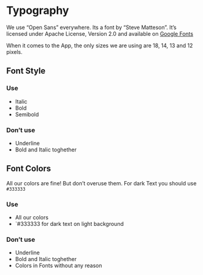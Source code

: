 # Typography

We use “Open Sans” everywhere. Its a font by “Steve Matteson”. 
It’s licensed under Apache License, Version 2.0 and available on [Google Fonts](https://fonts.google.com/specimen/Open+Sans?selection.family=Open+Sans:300,300i,400,400i,600,700)

When it comes to the App, the only sizes we are using are 
18, 14, 13 and 12 pixels.

## Font Style

### Use
- Italic
- Bold
- Semibold

### Don’t use
- Underline
- Bold and Italic toghether

## Font Colors

All our colors are fine! But don’t overuse them. For dark Text you should use 
`#333333`

### Use
- All our colors
- `#333333 for dark text on light background

### Don’t use
- Underline
- Bold and Italic toghether
- Colors in Fonts without any reason